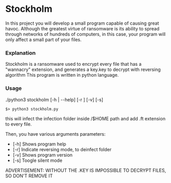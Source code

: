 
# Stockholm

In this project you will develop a small program capable of causing great havoc. Although
the greatest virtue of ransomware is its ability to spread through networks of hundreds
of computers, in this case, your program will only affect a small part of your files.


### Explanation

Stockholm is a ransomware used to encrypt every file that has a "wannacry" extension, and generates a key.key to decrypt with reversing algorithm
This program is written in python language.

### Usage
./python3 stockholm [-h | --help] [-r <key>] [-v] [-s]

```
$> python3 stockholm.py
```
this will infect the infection folder inside /$HOME path and add .ft extension to every file.

Then, you have various arguments parameters:

- [-h] Shows program help
- [-r] Indicate reversing mode, to deinfect folder
- [-v] Shows program version
- [-s] Toogle silent mode

ADVERTISEMENT: WITHOUT THE .KEY IS IMPOSSIBLE TO DECRYPT FILES, SO DON'T REMOVE IT
